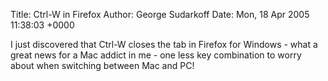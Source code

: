 Title: Ctrl-W in Firefox
Author: George Sudarkoff
Date: Mon, 18 Apr 2005 11:38:03 +0000

I just discovered that Ctrl-W closes the tab in Firefox for Windows -
what a great news for a Mac addict in me - one less key combination to
worry about when switching between Mac and PC!
